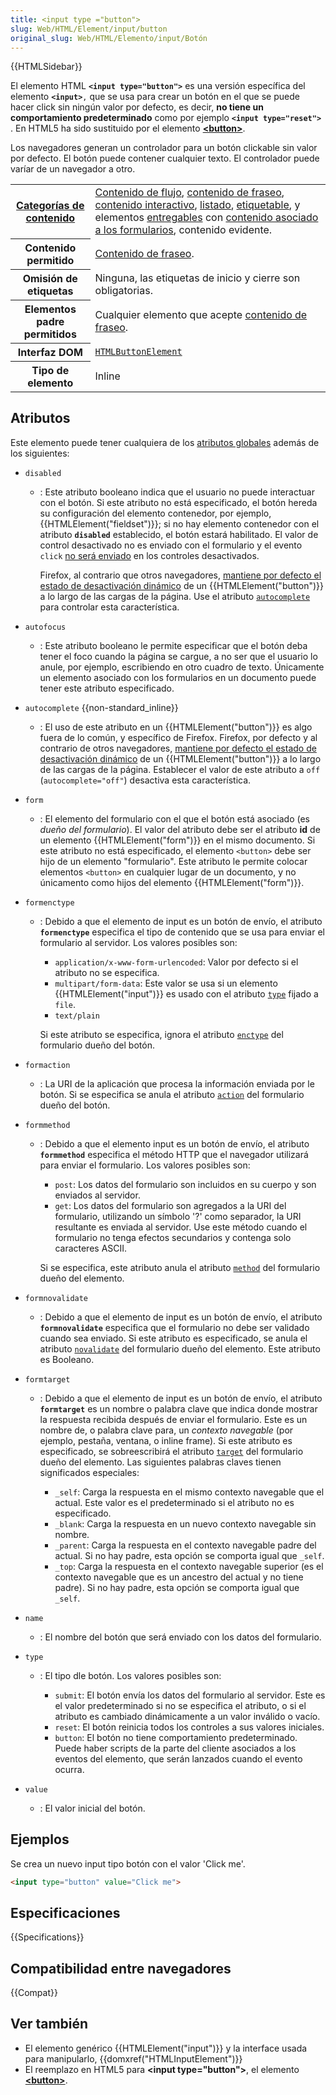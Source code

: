 ```yaml
---
title: <input type ="button">
slug: Web/HTML/Element/input/button
original_slug: Web/HTML/Elemento/input/Botón
---
```


{{HTMLSidebar}}

El elemento HTML **`<input type="button">`** es una versión específica del elemento **`<input>`**`,` que se usa para crear un botón en el que se puede hacer click sin ningún valor por defecto, es decir, **no tiene un comportamiento predeterminado** como por ejemplo **`<input type="reset">`** . En HTML5 ha sido sustituido por el elemento **[\<button>](/es/docs/Web/HTML/Element/button)**.

Los navegadores generan un controlador para un botón clickable sin valor por defecto. El botón puede contener cualquier texto. El controlador puede varíar de un navegador a otro.

<table class="properties">
  <tbody>
    <tr>
      <th scope="row">
        <a
          href="https://developer.mozilla.org/es/docs/HTML/Content_categories"
          title="HTML/Content_categories"
          >Categorías de contenido</a
        >
      </th>
      <td>
        <a
          href="https://developer.mozilla.org/es/docs/HTML/Content_categories#Flow_content"
          title="HTML/Content categories#Flow content"
          >Contenido de flujo</a
        >,
        <a
          href="https://developer.mozilla.org/es/docs/HTML/Content_categories#Phrasing_content"
          title="HTML/Content categories#Phrasing content"
          >contenido de fraseo</a
        >,
        <a
          href="https://developer.mozilla.org/es/docs/HTML/Content_categories#Interactive_content"
          title="HTML/Content categories#Interactive content"
          >contenido interactivo</a
        >,
        <a
          href="https://developer.mozilla.org/es/docs/HTML/Content_categories#Form_listed"
          title="HTML/Content categories#Form listed"
          >listado</a
        >,
        <a
          href="https://developer.mozilla.org/es/docs/HTML/Content_categories#Form_labelable"
          title="HTML/Content categories#Form labelable"
          >etiquetable</a
        >, y elementos
        <a
          href="https://developer.mozilla.org/es/docs/HTML/Content_categories#Form_submittable"
          title="HTML/Content categories#Form submittable"
          >entregables</a
        >
        con
        <a
          href="https://developer.mozilla.org/es/docs/HTML/Content_categories#Form-associated_"
          title="HTML/Content categories#Form-associated "
          >contenido asociado a los formularios</a
        >, contenido evidente.
      </td>
    </tr>
    <tr>
      <th scope="row">Contenido permitido</th>
      <td>
        <a
          href="https://developer.mozilla.org/es/docs/HTML/Content_categories#Phrasing_content"
          title="HTML/Content_categories#Phrasing_content"
          >Contenido de fraseo</a
        >.
      </td>
    </tr>
    <tr>
      <th scope="row">Omisión de etiquetas</th>
      <td>Ninguna, las etiquetas de inicio y cierre son obligatorias.</td>
    </tr>
    <tr>
      <th scope="row">Elementos padre permitidos</th>
      <td>
        Cualquier elemento que acepte
        <a
          href="https://developer.mozilla.org/es/docs/HTML/Content_categories#Phrasing_content"
          title="HTML/Content_categories#Phrasing_content"
          >contenido de fraseo</a
        >.
      </td>
    </tr>
    <tr>
      <th scope="row">Interfaz DOM</th>
      <td>
        <a
          href="https://developer.mozilla.org/es/docs/Web/API/HTMLButtonElement"
          title="The HTMLButtonElement interface provides properties and methods (beyond the \<button> object interface it also has available to them by inheritance) for manipulating the layout and presentation of button elements."
          ><code>HTMLButtonElement</code></a
        >
      </td>
    </tr>
    <tr>
      <th scope="row">Tipo de elemento</th>
      <td>Inline</td>
    </tr>
  </tbody>
</table>

## Atributos

Este elemento puede tener cualquiera de los [atributos globales](/es/docs/HTML/Global_attributes) además de los siguientes:

- `disabled`

  - : Este atributo booleano indica que el usuario no puede interactuar con el botón. Si este atributo no está especificado, el botón hereda su configuración del elemento contenedor, por ejemplo, {{HTMLElement("fieldset")}}; si no hay elemento contenedor con el atributo **`disabled`** establecido, el botón estará habilitado. El valor de control desactivado no es enviado con el formulario y el evento `click` [no será enviado](https://html.spec.whatwg.org/multipage/forms.html#enabling-and-disabling-form-controls:-the-disabled-attribute) en los controles desactivados.

    Firefox, al contrario que otros navegadores, [mantiene por defecto el estado de desactivación dinámico](http://stackoverflow.com/questions/5985839/bug-with-firefox-disabled-attribute-of-input-not-resetting-when-refreshing) de un {{HTMLElement("button")}} a lo largo de las cargas de la página. Use el atributo [`autocomplete`](/es/docs/Web/HTML/Element/button#autocomplete) para controlar esta característica.

- `autofocus`
  - : Este atributo booleano le permite especificar que el botón deba tener el foco cuando la página se cargue, a no ser que el usuario lo anule, por ejemplo, escribiendo en otro cuadro de texto. Únicamente un elemento asociado con los formularios en un documento puede tener este atributo especificado.
- `autocomplete` {{non-standard_inline}}
  - : El uso de este atributo en un {{HTMLElement("button")}} es algo fuera de lo común, y específico de Firefox. Firefox, por defecto y al contrario de otros navegadores, [mantiene por defecto el estado de desactivación dinámico](http://stackoverflow.com/questions/5985839/bug-with-firefox-disabled-attribute-of-input-not-resetting-when-refreshing) de un {{HTMLElement("button")}} a lo largo de las cargas de la página. Establecer el valor de este atributo a `off` (`autocomplete="off"`) desactiva esta característica.
- `form`
  - : El elemento del formulario con el que el botón está asociado (es _dueño del formulario_). El valor del atributo debe ser el atributo **id** de un elemento {{HTMLElement("form")}} en el mismo documento. Si este atributo no está especificado, el elemento `<button>` debe ser hijo de un elemento "formulario". Este atributo le permite colocar elementos `<button>` en cualquier lugar de un documento, y no únicamento como hijos del elemento {{HTMLElement("form")}}.
- `formenctype`

  - : Debido a que el elemento de input es un botón de envío, el atributo **`formenctype`** especifica el tipo de contenido que se usa para enviar el formulario al servidor. Los valores posibles son:

    - `application/x-www-form-urlencoded`: Valor por defecto si el atributo no se especifica.
    - `multipart/form-data`: Este valor se usa si un elemento {{HTMLElement("input")}} es usado con el atributo [`type`](/es/docs/Web/HTML/Element/input#type) fijado a `file`.
    - `text/plain`

    Si este atributo se especifica, ignora el atributo [`enctype`](/es/docs/Web/HTML/Element/form#enctype) del formulario dueño del botón.

- `formaction`
  - : La URI de la aplicación que procesa la información enviada por le botón. Si se especifica se anula el atributo [`action`](/es/docs/Web/HTML/Element/form#action) del formulario dueño del botón.
- `formmethod`

  - : Debido a que el elemento input es un botón de envío, el atributo **`formmethod`** especifica el método HTTP que el navegador utilizará para enviar el formulario. Los valores posibles son:

    - `post`: Los datos del formulario son incluidos en su cuerpo y son enviados al servidor.
    - `get`: Los datos del formulario son agregados a la URI del formulario, utilizando un símbolo '?' como separador, la URI resultante es enviada al servidor. Use este método cuando el formulario no tenga efectos secundarios y contenga solo caracteres ASCII.

    Si se especifica, este atributo anula el atributo [`method`](/es/docs/Web/HTML/Element/form#method) del formulario dueño del elemento.

- `formnovalidate`
  - : Debido a que el elemento de input es un botón de envío, el atributo **`formnovalidate`** especifica que el formulario no debe ser validado cuando sea enviado. Si este atributo es especificado, se anula el atributo [`novalidate`](/es/docs/Web/HTML/Element/form#novalidate) del formulario dueño del elemento. Este atributo es Booleano.
- `formtarget`

  - : Debido a que el elemento de input es un botón de envío, el atributo **`formtarget`** es un nombre o palabra clave que indica donde mostrar la respuesta recibida después de enviar el formulario. Este es un nombre de, o palabra clave para, un _contexto navegable_ (por ejemplo, pestaña, ventana, o inline frame). Si este atributo es especificado, se sobreescribirá el atributo [`target`](/es/docs/Web/HTML/Element/form#target) del formulario dueño del elemento. Las siguientes palabras claves tienen significados especiales:

    - `_self`: Carga la respuesta en el mismo contexto navegable que el actual. Este valor es el predeterminado si el atributo no es especificado.
    - `_blank`: Carga la respuesta en un nuevo contexto navegable sin nombre.
    - `_parent`: Carga la respuesta en el contexto navegable padre del actual. Si no hay padre, esta opción se comporta igual que `_self`.
    - `_top`: Carga la respuesta en el contexto navegable superior (es el contexto navegable que es un ancestro del actual y no tiene padre). Si no hay padre, esta opción se comporta igual que `_self`.

- `name`
  - : El nombre del botón que será enviado con los datos del formulario.
- `type`

  - : El tipo dle botón. Los valores posibles son:

    - `submit`: El botón envía los datos del formulario al servidor. Este es el valor predeterminado si no se especifica el atributo, o si el atributo es cambiado dinámicamente a un valor inválido o vacío.
    - `reset`: El botón reinicia todos los controles a sus valores iniciales.
    - `button`: El botón no tiene comportamiento predeterminado. Puede haber scripts de la parte del cliente asociados a los eventos del elemento, que serán lanzados cuando el evento ocurra.

- `value`
  - : El valor inicial del botón.

## Ejemplos

Se crea un nuevo input tipo botón con el valor 'Click me'.

```html
<input type="button" value="Click me">
```

## Especificaciones

{{Specifications}}

## Compatibilidad entre navegadores

{{Compat}}

## Ver también

- El elemento genérico {{HTMLElement("input")}} y la interface usada para manipularlo, {{domxref("HTMLInputElement")}}
- El reemplazo en HTML5 para **\<input type="button">**, el elemento **[\<button>](/es/docs/Web/HTML/Element/button)**.
